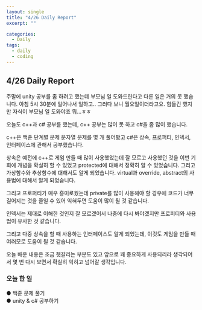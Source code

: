 ```yaml
---
layout: single
title: "4/26 Daily Report"
excerpt: ""

categories:
  - Daily
tags:
  - daily
  - coding
---
```


## 4/26 Daily Report

주말에 unity 공부를 좀 하려고 했는데 부모님 일 도와드린다고 다른 일은 거의 못 했습니다. 아침 5시 30분에 일어나서 일하고.. 그러다 보니 월요일이더라고요. 힘들긴 했지만 자식이 부모님 일 도와야죠 뭐...ㅎㅎ  

오늘도 c++과 c# 공부를 했는데, c++ 공부는 많이 못 하고
c#을 좀 많이 했습니다.  

c++은 백준 단계별 문제 문자열 문제를 몇 개 풀어봤고 c#은 상속, 프로퍼티, 인덱서, 인터페이스에 관해서 공부했습니다.  

상속은 예전에 c++로 게임 만들 때 많이 사용했었는데 잘 모르고 사용했던 것을 이번 기회에 개념을 확실히 할 수 있었고 protected에 대해서 정확히 알 수 있었습니다. 그리고 가상함수와 추상함수에 대해서도 알게 되었습니다. virtual과 override, abstract의 사용법에 대해서 알게 되었습니다.  

그리고 프로퍼티가 매우 흥미로웠는데 private를 많이 사용해야 할 경우에 코드가 너무 길어지는 것을 줄일 수 있어 익혀두면 도움이 많이 될 것 같습니다.  

인덱서는 제대로 이해한 것인지 잘 모르겠어서 나중에 다시 봐야겠지만 프로퍼티와 사용법이 유사한 것 같습니다.  

그리고 다중 상속을 할 때 사용하는 인터페이스도 알게 되었는데, 이것도 게임을 만들 때 여러모로 도움이 될 것 같습니다.  

오늘 배운 내용은 조금 헷갈리는 부분도 있고 앞으로 꽤 중요하게 사용되리라 생각되어서 몇 번 다시 보면서 확실히 익히고 넘어갈 생각입니다.  

### 오늘 한 일   
● 백준 문제 풀기  
● unity & c# 공부하기
